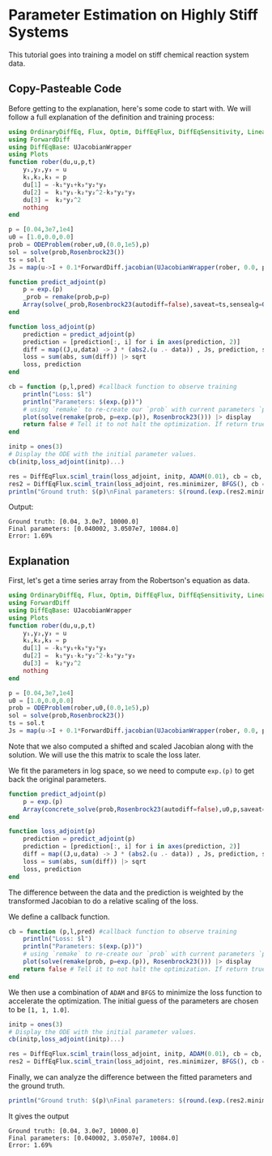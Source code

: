 # Parameter Estimation on Highly Stiff Systems

This tutorial goes into training a model on stiff chemical reaction system data.

## Copy-Pasteable Code

Before getting to the explanation, here's some code to start with. We will
follow a full explanation of the definition and training process:

```julia
using OrdinaryDiffEq, Flux, Optim, DiffEqFlux, DiffEqSensitivity, LinearAlgebra
using ForwardDiff
using DiffEqBase: UJacobianWrapper
using Plots
function rober(du,u,p,t)
    y₁,y₂,y₃ = u
    k₁,k₂,k₃ = p
    du[1] = -k₁*y₁+k₃*y₂*y₃
    du[2] =  k₁*y₁-k₂*y₂^2-k₃*y₂*y₃
    du[3] =  k₂*y₂^2
    nothing
end

p = [0.04,3e7,1e4]
u0 = [1.0,0.0,0.0]
prob = ODEProblem(rober,u0,(0.0,1e5),p)
sol = solve(prob,Rosenbrock23())
ts = sol.t
Js = map(u->I + 0.1*ForwardDiff.jacobian(UJacobianWrapper(rober, 0.0, p), u), sol.u)

function predict_adjoint(p)
    p = exp.(p)
    _prob = remake(prob,p=p)
    Array(solve(_prob,Rosenbrock23(autodiff=false),saveat=ts,sensealg=QuadratureAdjoint(autojacvec=ReverseDiffVJP(true))))
end

function loss_adjoint(p)
    prediction = predict_adjoint(p)
    prediction = [prediction[:, i] for i in axes(prediction, 2)]
    diff = map((J,u,data) -> J * (abs2.(u .- data)) , Js, prediction, sol.u)
    loss = sum(abs, sum(diff)) |> sqrt
    loss, prediction
end

cb = function (p,l,pred) #callback function to observe training
    println("Loss: $l")
    println("Parameters: $(exp.(p))")
    # using `remake` to re-create our `prob` with current parameters `p`
    plot(solve(remake(prob, p=exp.(p)), Rosenbrock23())) |> display
    return false # Tell it to not halt the optimization. If return true, then optimization stops
end

initp = ones(3)
# Display the ODE with the initial parameter values.
cb(initp,loss_adjoint(initp)...)

res = DiffEqFlux.sciml_train(loss_adjoint, initp, ADAM(0.01), cb = cb, maxiters = 100)
res2 = DiffEqFlux.sciml_train(loss_adjoint, res.minimizer, BFGS(), cb = cb, maxiters = 30, allow_f_increases=true)
println("Ground truth: $(p)\nFinal parameters: $(round.(exp.(res2.minimizer), sigdigits=5))\nError: $(round(norm(exp.(res2.minimizer) - p) ./ norm(p) .* 100, sigdigits=3))%")
```

Output:
```
Ground truth: [0.04, 3.0e7, 10000.0]
Final parameters: [0.040002, 3.0507e7, 10084.0]
Error: 1.69%
```

## Explanation

First, let's get a time series array from the Robertson's equation as data.

```julia
using OrdinaryDiffEq, Flux, Optim, DiffEqFlux, DiffEqSensitivity, LinearAlgebra
using ForwardDiff
using DiffEqBase: UJacobianWrapper
using Plots
function rober(du,u,p,t)
    y₁,y₂,y₃ = u
    k₁,k₂,k₃ = p
    du[1] = -k₁*y₁+k₃*y₂*y₃
    du[2] =  k₁*y₁-k₂*y₂^2-k₃*y₂*y₃
    du[3] =  k₂*y₂^2
    nothing
end

p = [0.04,3e7,1e4]
u0 = [1.0,0.0,0.0]
prob = ODEProblem(rober,u0,(0.0,1e5),p)
sol = solve(prob,Rosenbrock23())
ts = sol.t
Js = map(u->I + 0.1*ForwardDiff.jacobian(UJacobianWrapper(rober, 0.0, p), u), sol.u)
```

Note that we also computed a shifted and scaled Jacobian along with the
solution. We will use the this matrix to scale the loss later.

We fit the parameters in log space, so we need to compute `exp.(p)` to get back
the original parameters.

```julia
function predict_adjoint(p)
    p = exp.(p)
    Array(concrete_solve(prob,Rosenbrock23(autodiff=false),u0,p,saveat=ts,sensealg=QuadratureAdjoint(autojacvec=ReverseDiffVJP(true))))
end

function loss_adjoint(p)
    prediction = predict_adjoint(p)
    prediction = [prediction[:, i] for i in axes(prediction, 2)]
    diff = map((J,u,data) -> J * (abs2.(u .- data)) , Js, prediction, sol.u)
    loss = sum(abs, sum(diff)) |> sqrt
    loss, prediction
end
```

The difference between the data and the prediction is weighted by the transformed
Jacobian to do a relative scaling of the loss.

We define a callback function.
```julia
cb = function (p,l,pred) #callback function to observe training
    println("Loss: $l")
    println("Parameters: $(exp.(p))")
    # using `remake` to re-create our `prob` with current parameters `p`
    plot(solve(remake(prob, p=exp.(p)), Rosenbrock23())) |> display
    return false # Tell it to not halt the optimization. If return true, then optimization stops
end
```

We then use a combination of `ADAM` and `BFGS` to minimize the loss function to
accelerate the optimization. The initial guess of the parameters are chosen to
be `[1, 1, 1.0]`.
```julia
initp = ones(3)
# Display the ODE with the initial parameter values.
cb(initp,loss_adjoint(initp)...)

res = DiffEqFlux.sciml_train(loss_adjoint, initp, ADAM(0.01), cb = cb, maxiters = 100)
res2 = DiffEqFlux.sciml_train(loss_adjoint, res.minimizer, BFGS(), cb = cb, maxiters = 30, allow_f_increases=true)
```

Finally, we can analyze the difference between the fitted parameters and the
ground truth.
```julia
println("Ground truth: $(p)\nFinal parameters: $(round.(exp.(res2.minimizer), sigdigits=5))\nError: $(round(norm(exp.(res2.minimizer) - p) ./ norm(p) .* 100, sigdigits=3))%")
```

It gives the output
```
Ground truth: [0.04, 3.0e7, 10000.0]
Final parameters: [0.040002, 3.0507e7, 10084.0]
Error: 1.69%
```
